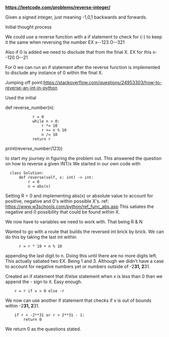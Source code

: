 **https://leetcode.com/problems/reverse-integer/**

Given a signed integer, just meaning -1,0,1 backwards and forwards.


Initial thought process

We could use a reverse function with a if statement to check for (-) to keep it the same when reversing the number
EX  x--123
O--321

Also if 0 is added we need to disclude that from the final X.
EX for this x--120
O--21

For 0 we can run an if statement after the reverse function is implemented to disclude any instance of 0 within the final X. 

Jumping off point:https://stackoverflow.com/questions/24953303/how-to-reverse-an-int-in-python

Used the initial

def reverse_number(n):
              
                r = 0
                while n > 0:
                    r *= 10
                    r += n % 10
                    n /= 10
                return r

print(reverse_number(123))

to start my journey in figuring the problem out. This answered the question on how to reverse a given INT/x
We started in our own code with  



      class Solution:
          def reverse(self, x: int) -> int:
              r = 0
              n = abs(x)  



Setting R = 0
and implementing abs(x) or absolute value to account for positive, negative and 0's within possible X's. 
ref: https://www.w3schools.com/python/ref_func_abs.asp
This satiates the negative and 0 possibility that could be found within X.

We now have to variables we need to work with. That being 
R & N

Wanted to go with a route that builds the reversed int brick by brick. We can do this by taking the last int within 
            
          r = r * 10 + n % 10





appending the last digit to n.
Doing this until there are no more digits left.
This actually satiated two EX. Being 1 and 3. Although we didn't have a case to account for negative numbers yet or numbers outside of  -2**31, 2**31.

Created an if statement that if/else statement when x is less than 0 than we append the - sign to it. Easy enough.

    
        
        r = r if x > 0 else -r

We now can use another if statement that checks if x is out of bounds within -2**31, 2**31.

        if r < -2**31 or r > 2**31 - 1:
            return 0 

We return 0 as the questions stated. 






